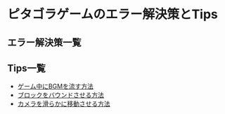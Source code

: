 # ピタゴラゲームのエラー解決策とTips

## エラー解決策一覧

## Tips一覧
* [ゲーム中にBGMを流す方法](./Tips/BGM/main.md)
* [ブロックをバウンドさせる方法](./Tips/BoundBlock/.main.md)
* [カメラを滑らかに移動させる方法](./Tips/MoveCamera/main.md)
